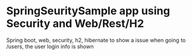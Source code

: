 # SpringSeuritySample app using Security and Web/Rest/H2
Spring boot, web, security, h2, hibernate
to show a issue when going to /users, the user login info is shown
